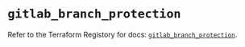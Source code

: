 # `gitlab_branch_protection`

Refer to the Terraform Registory for docs: [`gitlab_branch_protection`](https://registry.terraform.io/providers/gitlabhq/gitlab/16.2.0/docs/resources/branch_protection).
